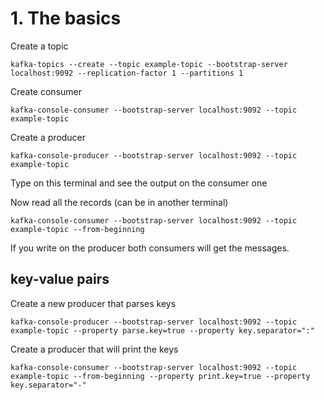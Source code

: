 # 1. The basics

Create a topic

```
kafka-topics --create --topic example-topic --bootstrap-server localhost:9092 --replication-factor 1 --partitions 1
```

Create consumer

```
kafka-console-consumer --bootstrap-server localhost:9092 --topic example-topic
```

Create a producer

```
kafka-console-producer --bootstrap-server localhost:9092 --topic example-topic
```

Type on this terminal and see the output on the consumer one

Now read all the records (can be in another terminal)

```
kafka-console-consumer --bootstrap-server localhost:9092 --topic example-topic --from-beginning
```

If you write on the producer both consumers will get the messages.

## key-value pairs

Create a new producer that parses keys

```
kafka-console-producer --bootstrap-server localhost:9092 --topic example-topic --property parse.key=true --property key.separator=":"
```

Create a producer that will print the keys

```
kafka-console-consumer --bootstrap-server localhost:9092 --topic example-topic --from-beginning --property print.key=true --property key.separator="-"
```
